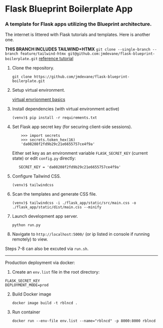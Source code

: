 # Flask Blueprint Boilerplate App
### A template for Flask apps utilizing the Blueprint architecture.

The internet is littered with Flask tutorials and templates. Here is another one.

**THIS BRANCH INCLUDES TAILWIND+HTMX**
`git clone --single-branch --branch feature/tailwind-htmx git@github.com:jmdevane/flask-blueprint-boilerplate.git`
[reference tutorial](https://testdriven.io/blog/flask-htmx-tailwind/)

1. Clone the repository.

    `git clone https://github.com/jmdevane/flask-blueprint-boilerplate.git`

2. Setup virtual environment.

    [virtual envrionment basics](https://realpython.com/python-virtual-environments-a-primer/#create-it)

3. Install dependencies (with virtual environment active)

    `(venv)$ pip install -r requirements.txt`

4. Set Flask app secret key (for securing client-side sessions).

    ```
        >>> import secrets
        >>> secrets.token_hex(16)
        'da08208f2fd9b29c21e6655757ce4f9a'
    ```

    Either set key as an environment variable `FLASK_SECRET_KEY` (current state) or edit `config.py` directly:

    `   SECRET_KEY = 'da08208f2fd9b29c21e6655757ce4f9a'`

5. Configure Tailwind CSS.

    `(venv)$ tailwindcss`

6. Scan the templates and generate CSS file.

    `(venv)$ tailwindcss -i ./flask_app/static/src/main.css -o ./flask_app/static/dist/main.css --minify`

7. Launch development app server.

    `python run.py`

8. Navigate to `http://localhost:5000/` (or ip listed in console if running remotely) to view.

Steps 7-8 can also be excuted via `run.sh`.

---

Production deployment via docker:
1. Create an `env.list` file in the root directory:
```
FLASK_SECRET_KEY
DEPLOYMENT_MODE=prod
```
2. Build Docker image
    
    `docker image build -t rblncd .`
    
3. Run container
    
    `docker run --env-file env.list --name="rblncd" -p 8000:8000 rblncd`
